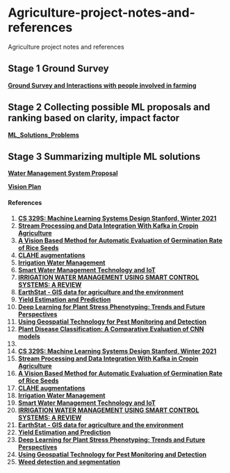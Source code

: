 # Agriculture-project-notes-and-references
Agriculture project notes and references

## Stage 1 Ground Survey

**[Ground Survey and Interactions with people involved in farming](https://github.com/sayan0506/Agriculture-project-notes-and-references/blob/main/Ground%20Survey.pdf)**

## Stage 2 Collecting possible ML proposals and ranking based on clarity, impact factor

**[ML_Solutions_Problems](https://docs.google.com/spreadsheets/d/1mgxP2OLr0P0VyUEZIh5kJLfJKdDNT26Pw5tVIWkwxsk/edit#gid=796617169)**

## Stage 3 Summarizing multiple ML solutions

**[Water Management System Proposal](https://github.com/sayan0506/Agriculture-project-notes-and-references/blob/main/Water%20Management%20Summarizations.pdf)**

**[Vision Plan](https://github.com/sayan0506/Agriculture-project-notes-and-references/blob/main/Satellite_vision_summary.pdf)**

#### References

1. **[CS 329S: Machine Learning Systems Design Stanford, Winter 2021](https://stanford-cs329s.github.io/syllabus.html)**
2. **[Stream Processing and Data Integration With Kafka in Cropin Agriculture](https://www.cropin.com/blogs/stream-processing-and-data-integration-with-kafka/)**
3. **[A Vision Based Method for Automatic Evaluation of Germination Rate of Rice Seeds](https://ieeexplore.ieee.org/document/8337511)**
4. **[CLAHE augmentations](https://www.kaggle.com/amritpal333/clahe-augmentation-ranzcr-comp)**
5. **[Irrigation Water Management](https://www.nrcs.usda.gov/Internet/FSE_DOCUMENTS/nrcs141p2_017781.pdf)**
6. **[Smart Water Management Technology and IoT](https://www.digiteum.com/smart-water-management-iot/#2)**
7. **[IRRIGATION WATER MANAGEMENT USING SMART CONTROL SYSTEMS: A REVIEW](https://www.researchgate.net/publication/329472758_IRRIGATION_WATER_MANAGEMENT_USING_SMART_CONTROL_SYSTEMS_A_REVIEW)**
8. **[EarthStat - GIS data for agriculture and the environment](http://www.earthstat.org/)**
9. **[Yield Estimation and Prediction](https://www.vista-geo.de/en/portfolio-items/yieldestimation/)**
10. **[Deep Learning for Plant Stress Phenotyping: Trends and Future Perspectives](https://www.sciencedirect.com/science/article/pii/S1360138518301572#fig0015)**
11. **[Using Geospatial Technology for Pest Monitoring and Detection](https://www.npdn.org/system/files/public/Meeting%20Information/2009_NationalMeeting/Kennaway_NPDN2009%20(3).pdf)**
12. **[Plant Disease Classification: A Comparative Evaluation of CNN models](https://www.mdpi.com/2223-7747/9/10/1319/pdf#:~:text=The%20Xception%20model%20attained%20the,disease%20on%20the%20PlantVillage%20dataset)**
13. 
1. **[CS 329S: Machine Learning Systems Design Stanford, Winter 2021](https://stanford-cs329s.github.io/syllabus.html)**
2. **[Stream Processing and Data Integration With Kafka in Cropin Agriculture](https://www.cropin.com/blogs/stream-processing-and-data-integration-with-kafka/)**
3. **[A Vision Based Method for Automatic Evaluation of Germination Rate of Rice Seeds](https://ieeexplore.ieee.org/document/8337511)**
4. **[CLAHE augmentations](https://www.kaggle.com/amritpal333/clahe-augmentation-ranzcr-comp)**
5. **[Irrigation Water Management](https://www.nrcs.usda.gov/Internet/FSE_DOCUMENTS/nrcs141p2_017781.pdf)**
6. **[Smart Water Management Technology and IoT](https://www.digiteum.com/smart-water-management-iot/#2)**
7. **[IRRIGATION WATER MANAGEMENT USING SMART CONTROL SYSTEMS: A REVIEW](https://www.researchgate.net/publication/329472758_IRRIGATION_WATER_MANAGEMENT_USING_SMART_CONTROL_SYSTEMS_A_REVIEW)**
8. **[EarthStat - GIS data for agriculture and the environment](http://www.earthstat.org/)**
9. **[Yield Estimation and Prediction](https://www.vista-geo.de/en/portfolio-items/yieldestimation/)**
10. **[Deep Learning for Plant Stress Phenotyping: Trends and Future Perspectives](https://www.sciencedirect.com/science/article/pii/S1360138518301572#fig0015)**
11. **[Using Geospatial Technology for Pest Monitoring and Detection](https://www.npdn.org/system/files/public/Meeting%20Information/2009_NationalMeeting/Kennaway_NPDN2009%20(3).pdf)**
12. **[Weed detection and segmentation](https://github.com/Midnight93/Weeds-Detection-and-Segmentation)**

